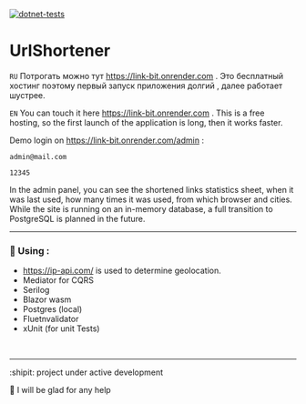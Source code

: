 [![dotnet-tests](https://github.com/kova1ev/UrlShortener/actions/workflows/dotnet-tests.yml/badge.svg?branch=main)](https://github.com/kova1ev/UrlShortener/actions/workflows/dotnet-tests.yml)
# UrlShortener

`RU` Потрогать можно тут https://link-bit.onrender.com . Это бесплатный хостинг поэтому первый запуск приложения долгий , далее работает шустрее.

`EN` You can touch it here https://link-bit.onrender.com . This is a free hosting, so the first launch of the application is long, then it works faster.

Demo login on https://link-bit.onrender.com/admin  :

`admin@mail.com`

`12345`

In the admin panel, you can see the shortened links statistics sheet, when it was last used, how many times it was used, from which browser and cities.
While the site is running on an in-memory database, a full transition to PostgreSQL is planned in the future.

---
### :candy: Using :
-  https://ip-api.com/ is used to determine geolocation.
-  Mediator for CQRS
-  Serilog
-  Blazor wasm
-  Postgres (local)
-  Fluetnvalidator
-  xUnit (for  unit Tests)

<br/>

---
:shipit: project under active development

:punch: I will be glad for any help

